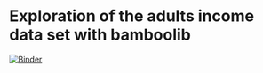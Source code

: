 # Exploration of the adults income data set with bamboolib

[![Binder](https://mybinder.org/badge_logo.svg)](https://mybinder.org/v2/git/https%3A%2F%2Fgithub.com%2FFlorianWetschoreck%2Fadult_income_dataset/master?filepath=adults_exploration.ipynb)
